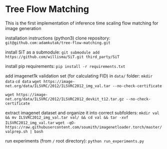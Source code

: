 # Tree Flow Matching
This is the first implementation of inference time scaling flow matching for image generation

installation instructions (python3)
clone repository:
`git@github.com:adamkutak/tree-flow-matching.git`

install SiT as a submodule:
`git submodule add https://github.com/willisma/SiT.git third_party/SiT`

install pip requirements:
`pip install -r requirements.txt`

add imagenet1k validation set (for calculating FID) in `data/` folder:
`mkdir data`
`cd data`
`wget https://image-net.org/data/ILSVRC/2012/ILSVRC2012_img_val.tar --no-check-certificate`

`wget https://image-net.org/data/ILSVRC/2012/ILSVRC2012_devkit_t12.tar.gz --no-check-certificate`

extract imagenet dataset and organize it into correct subfolders:
`mkdir val && mv ILSVRC2012_img_val.tar val/ && cd val && tar -xvf ILSVRC2012_img_val.tar`
`wget -qO- https://raw.githubusercontent.com/soumith/imagenetloader.torch/master/valprep.sh | bash`

run experiments (from `/` root directory):
`python run_experiments.py`
